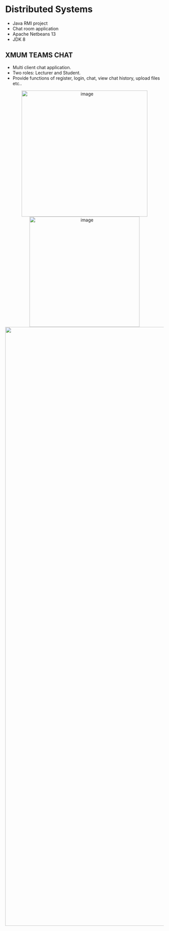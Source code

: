 # Distributed Systems
* Java RMI project
* Chat room application
* Apache Netbeans 13
* JDK 8

## XMUM TEAMS CHAT
* Multi client chat application.
* Two roles: Lecturer and Student.
* Provide functions of register, login, chat, view chat history, upload files etc..

<p align="center">
<img width="400" alt="image" src="https://user-images.githubusercontent.com/56536325/182387359-646d785c-6912-4a33-9602-4a8ae750060a.png">
<img width="350" alt="image" src="https://user-images.githubusercontent.com/56536325/182387948-fd641834-5d09-4163-94b3-582ac8b5ca29.png">
<img width="1900" alt="image" src="https://user-images.githubusercontent.com/56536325/182388453-b9a0b7de-b747-4b68-90cb-3d39d1b09f70.png">
</p>
